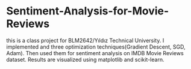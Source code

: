 # Sentiment-Analysis-for-Movie-Reviews
this is a class project for BLM2642/Yıldız Technical University. I implemented and three optimization techniques(Gradient Descent, SGD, Adam). Then used them for sentiment analysis on IMDB Movie Reviews dataset. Results are visualized using matplotlib and scikit-learn.
